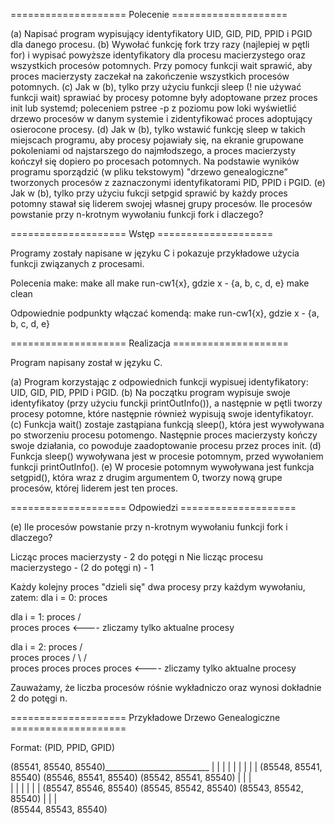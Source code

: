 ==================== Polecenie ====================

(a) Napisać program wypisujący identyfikatory UID, GID, PID, PPID i PGID dla danego procesu.
(b) Wywołać funkcję fork trzy razy (najlepiej w pętli for) i wypisać powyższe identyfikatory dla procesu macierzystego oraz wszystkich procesów potomnych. 
Przy pomocy funkcji wait sprawić, aby proces macierzysty zaczekał na zakończenie wszystkich procesów potomnych.
(c) Jak w (b), tylko przy użyciu funkcji sleep (! nie używać funkcji wait) sprawiać by procesy potomne były adoptowane przez proces init lub systemd; poleceniem
pstree -p z poziomu pow loki wyświetlić drzewo procesów w danym systemie i zidentyfikować proces adoptujący osierocone procesy.
(d) Jak w (b), tylko wstawić funkcję sleep w takich miejscach programu, aby procesy pojawiały się, na ekranie grupowane pokoleniami od najstarszego do
najmłodszego, a proces macierzysty kończył się dopiero po procesach potomnych. Na podstawie wyników programu sporządzić (w
pliku tekstowym) "drzewo genealogiczne” tworzonych procesów z zaznaczonymi identyfikatorami PID, PPID i PGID.
(e) Jak w (b), tylko przy użyciu fukcji setpgid sprawić by każdy proces potomny stawał się liderem swojej własnej grupy procesów. 
Ile procesów powstanie przy n-krotnym wywołaniu funkcji fork i dlaczego?

==================== Wstęp ====================

Programy zostały napisane w języku C i pokazuje przykładowe użycia funkcji związanych z procesami.

Polecenia make:
make all
make run-cw1{x}, gdzie x - {a, b, c, d, e}
make clean

Odpowiednie podpunkty włączać komendą:
make run-cw1{x}, gdzie x - {a, b, c, d, e}

==================== Realizacja ====================

Program napisany został w języku C.

(a) Program korzystając z odpowiednich funkcji wypisuej identyfikatory: UID, GID, PID, PPID i PGID.
(b) Na początku program wypisuje swoje identyfikatoy (przy użyciu funckji printOutInfo()), a następnie w pętli tworzy procesy potomne, które następnie również wypisują swoje identyfikatoyr.
(c) Funkcja wait() zostaje zastąpiana funkcją sleep(), która jest wywoływana po stworzeniu procesu potomengo. Następnie proces macierzysty kończy swoje działania,
co powoduje zaadoptowanie procesu przez proces init.
(d) Funkcja sleep() wywoływana jest w procesie potomnym, przed wywołaniem funkcji printOutInfo().
(e) W procesie potomnym wywoływana jest funkcja setgpid(), która wraz z drugim argumentem 0, tworzy nową grupe procesów, której liderem jest ten proces.

==================== Odpowiedzi ====================

(e) Ile procesów powstanie przy n-krotnym wywołaniu funkcji fork i dlaczego?

Licząc proces macierzysty - 2 do potęgi n 
Nie licząc procesu macierzystego - (2 do potęgi n) - 1

Każdy kolejny proces "dzieli się" dwa procesy przy każdym wywołaniu, zatem:
dla i = 0:   proces

dla i = 1:   proces 
            /      \
         proces   proces <---- zliczamy tylko aktualne procesy

dla i = 2:    proces 
            /        \
       proces        proces
      /      \      /       \
   proces  proces proces  proces <---- zliczamy tylko aktualne procesy

Zauważamy, że liczba procesów róśnie wykładniczo oraz wynosi dokładnie 2 do potęgi n.


==================== Przykładowe Drzewo Genealogiczne ====================

Format: (PID, PPID, GPID)

(85541, 85540, 85540)__________________________
   |                   |                      |
   |                   |                      |
   |                   |                      |
(85548, 85541, 85540)  (85546, 85541, 85540)  (85542, 85541, 85540)
                       |                      |                  |                                
                       |                      |                  | 
                       |                      |                  | 
               (85547, 85546, 85540)    (85545, 85542, 85540)   (85543, 85542, 85540)
                                                                 | 
                                                                 | 
                                                                 |                                                                 
                                                               (85544, 85543, 85540)






